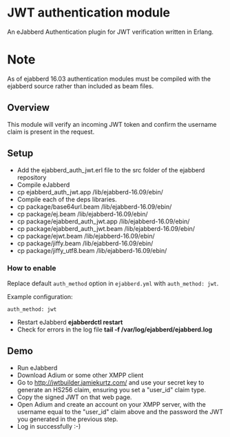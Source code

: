 # JWT authentication module
An eJabberd Authentication plugin for JWT verification written in Erlang.

# Note
As of ejabberd 16.03 authentication modules must be compiled with the ejabberd source rather than included as beam files.

## Overview

This module will verify an incoming JWT token and confirm the username claim is present in the request.

## Setup
- Add the ejabberd_auth_jwt.erl file to the src folder of the ejabberd repository
- Compile eJabberd
- cp ejabberd_auth_jwt.app /lib/ejabberd-16.09/ebin/
- Compile each of the deps libraries.
- cp package/base64url.beam /lib/ejabberd-16.09/ebin/
- cp package/ej.beam /lib/ejabberd-16.09/ebin/
- cp package/ejabberd_auth_jwt.app /lib/ejabberd-16.09/ebin/
- cp package/ejabberd_auth_jwt.beam /lib/ejabberd-16.09/ebin/
- cp package/ejwt.beam /lib/ejabberd-16.09/ebin/
- cp package/jiffy.beam /lib/ejabberd-16.09/ebin/
- cp package/jiffy_utf8.beam /lib/ejabberd-16.09/ebin/


### How to enable

Replace default `auth_method` option in
`ejabberd.yml` with `auth_method: jwt`.


Example configuration:
```
auth_method: jwt

```

- Restart eJabberd **ejabberdctl restart**
- Check for errors in the log file **tail -f /var/log/ejabberd/ejabberd.log**
 
## Demo
- Run eJabberd
- Download Adium or some other XMPP client
- Go to http://jwtbuilder.jamiekurtz.com/ and use your secret key to generate an HS256 claim, ensuring you set a "user_id" claim type.
- Copy the signed JWT on that web page.
- Open Adium and create an account on your XMPP server, with the username equal to the "user_id" claim above and the password the JWT you generated in the previous step. 
- Log in successfully :-)